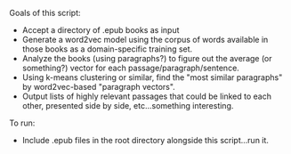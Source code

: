Goals of this script:

* Accept a directory of .epub books as input
* Generate a word2vec model using the corpus of words available in those books as a domain-specific training set.
* Analyze the books (using paragraphs?) to figure out the average (or something?) vector for each passage/paragraph/sentence.
* Using k-means clustering or similar, find the "most similar paragraphs" by word2vec-based "paragraph vectors".
* Output lists of highly relevant passages that could be linked to each other, presented side by side, etc...something interesting.

To run:

* Include .epub files in the root directory alongside this script...run it.
